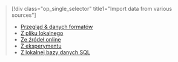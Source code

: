> [!div class="op_single_selector" title1="Import data from various sources"]
> * [Przegląd & danych formatów](../articles/machine-learning/studio/import-data.md)
> * [Z pliku lokalnego](../articles/machine-learning/studio/import-data-from-local-file.md)
> * [Ze źródeł online](../articles/machine-learning/studio/import-data-from-online-sources.md)
> * [Z eksperymentu](../articles/machine-learning/studio/import-data-from-an-experiment.md)
> * [Z lokalnej bazy danych SQL](../articles/machine-learning/studio/use-data-from-an-on-premises-sql-server.md)
>  

